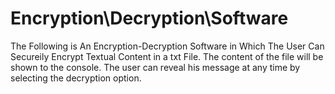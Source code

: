 # Encryption\Decryption\Software
 The Following is An Encryption-Decryption Software in Which The User Can Secureily Encrypt Textual Content in a txt File. The content of the file will be shown to the console. The user  can reveal his message at any time by selecting the decryption option.
